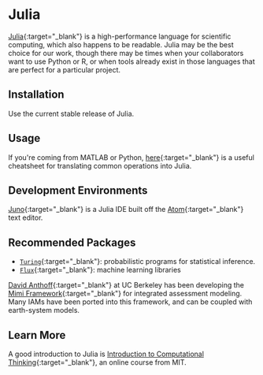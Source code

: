 # Julia

[Julia](https://julialang.org/){:target="_blank"} is a high-performance language for scientific computing, which also happens to be readable. Julia may be the best choice for our work, though there may be times when your collaborators want to use Python or R, or when tools already exist in those languages that are perfect for a particular project.

## Installation

Use the current stable release of Julia.

## Usage

If you're coming from MATLAB or Python, [here](https://cheatsheets.quantecon.org/){:target="_blank"} is a useful cheatsheet for translating common operations into Julia.

## Development Environments

[Juno](https://junolab.org/){:target="_blank"} is a Julia IDE built off the [Atom](https://atom.io){:target="_blank"} text editor.

## Recommended Packages

* [`Turing`](https://turing.ml/stable/){:target="_blank"}: probabilistic programs for statistical inference.
* [`Flux`](https://fluxml.ai/){:target="_blank"}: machine learning libraries

[David Anthoff](https://www.david-anthoff.com/){:target="_blank"} at UC Berkeley has been developing the [Mimi Framework](https://www.mimiframework.org/){:target="_blank"} for integrated assessment modeling. Many IAMs have been ported into this framework, and can be coupled with earth-system models.

## Learn More

A good introduction to Julia is [Introduction to Computational Thinking](https://computationalthinking.mit.edu/Fall20/){:target="_blank"}, an online course from MIT.
